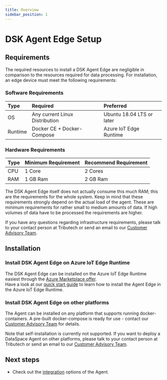 ```yaml
---
title: Overview
sidebar_position: 1
---
```


# DSK Agent Edge Setup

## Requirements

The required resources to install a DSK Agent Edge are negligible in comparison to the resources required for data processing. For installation, an edge device must meet the following requirements:

### Software Requirements

| Type    | Required                       | Preferred                 |
| :------ | :----------------------------- | :------------------------ |
| OS      | Any current Linux Distribution | Ubuntu 18.04 LTS or later |
| Runtime | Docker CE + Docker-Compose     | Azure IoT Edge Runtime    |

### Hardware Requirements

| Type | Minimum Requirement | Recommend Requirement |
| :--- | :------------------ | :-------------------- |
| CPU  | 1 Core              | 2 Cores               |
| RAM  | 1 GB Ram            | 2 GB Ram              |

The DSK Agent Edge itself does not actually consume this much RAM; this are the requirements for the whole system. Keep in mind that these requirements strongly depend on the actual load of the agent. These are minimum requirements for rather small to medium amounts of data. If high volumes of data have to be processed the requirements are higher.

If you have any questions regarding infrastructure requirements, please talk to your contact person at Tributech or send an email to our [Customer Advisory Team](mailto:customer-advisory@tributech.io).

## Installation

### Install DSK Agent Edge on Azure IoT Edge Runtime

The DSK Agent Edge can be installed on the Azure IoT Edge Runtime easiest through the <a href="https://azuremarketplace.microsoft.com/en-us/marketplace/apps/tributechsolutionsgmbh1582568815297.57601ccd-62c3-4842-9f73-3dadd3de5b74?tab=Overview" target="_blank">Azure Marketplace offer</a>.<br />
Have a look at our [quick start guide](../../quickstart/overview.md) to learn how to install the Agent Edge in the Azure IoT Edge Runtime.

### Install DSK Agent Edge on other platforms

The Agent can be installed on any platform that supports running docker-containers. A pre-built docker-compose is ready for use - contact our [Customer Advisory Team](https://www.tributech.io/about-us/) for details.

Note that self-installation is currently not supported. If you want to deploy a DataSpace Agent on other platforms, please talk to your contact person at Tributech or send an email to our [Customer Advisory Team](https://www.tributech.io/about-us/).

## Next steps

- Check out the [integration](../../provide_data/agent/integration.md) options of the Agent.

